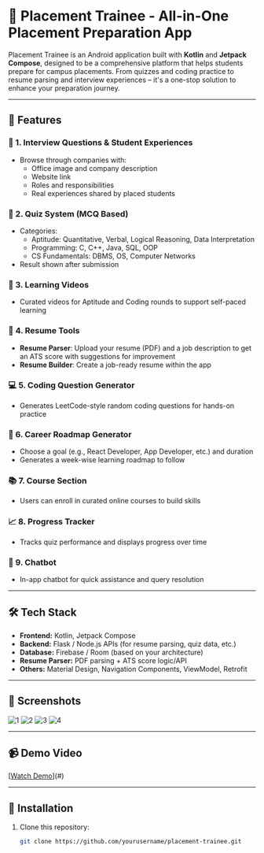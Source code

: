# 📱 Placement Trainee - All-in-One Placement Preparation App

Placement Trainee is an Android application built with **Kotlin** and **Jetpack Compose**, designed to be a comprehensive platform that helps students prepare for campus placements. From quizzes and coding practice to resume parsing and interview experiences – it's a one-stop solution to enhance your preparation journey.

---

## 🚀 Features

### 🧾 1. Interview Questions & Student Experiences
- Browse through companies with:
  - Office image and company description
  - Website link
  - Roles and responsibilities
  - Real experiences shared by placed students

### 🧠 2. Quiz System (MCQ Based)
- Categories:
  - Aptitude: Quantitative, Verbal, Logical Reasoning, Data Interpretation
  - Programming: C, C++, Java, SQL, OOP
  - CS Fundamentals: DBMS, OS, Computer Networks
- Result shown after submission

### 🎥 3. Learning Videos
- Curated videos for Aptitude and Coding rounds to support self-paced learning

### 📄 4. Resume Tools
- **Resume Parser**: Upload your resume (PDF) and a job description to get an ATS score with suggestions for improvement
- **Resume Builder**: Create a job-ready resume within the app

### 💻 5. Coding Question Generator
- Generates LeetCode-style random coding questions for hands-on practice

### 🎯 6. Career Roadmap Generator
- Choose a goal (e.g., React Developer, App Developer, etc.) and duration
- Generates a week-wise learning roadmap to follow

### 📚 7. Course Section
- Users can enroll in curated online courses to build skills

### 📈 8. Progress Tracker
- Tracks quiz performance and displays progress over time

### 💬 9. Chatbot
- In-app chatbot for quick assistance and query resolution

---

## 🛠️ Tech Stack

- **Frontend:** Kotlin, Jetpack Compose
- **Backend:** Flask / Node.js APIs (for resume parsing, quiz data, etc.)
- **Database:** Firebase / Room (based on your architecture)
- **Resume Parser:** PDF parsing + ATS score logic/API
- **Others:** Material Design, Navigation Components, ViewModel, Retrofit

---

## 📸 Screenshots
![1](https://github.com/user-attachments/assets/1d205a45-7469-4f06-bc50-6da5173b7715)
![2](https://github.com/user-attachments/assets/3336d951-cd1e-4cfc-90cb-06a37c78c4ec)
![3](https://github.com/user-attachments/assets/4f89e74d-c4cb-4469-88a9-1a7fc178cf8c)
![4](https://github.com/user-attachments/assets/152aed4b-56c8-4a1d-829d-a6705d4ca367)


---

## 📹 Demo Video

[[Watch Demo](https://drive.google.com/file/d/1rrPdMs1qlBjU5EuttA5U2hl1pGi_RDKN/view?usp=sharing)](#) 

---

## 🔗 Installation

1. Clone this repository:
   ```bash
   git clone https://github.com/yourusername/placement-trainee.git
